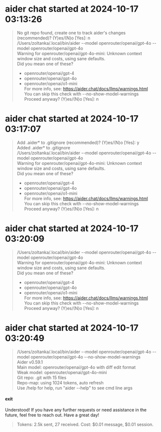 
# aider chat started at 2024-10-17 03:13:26

> No git repo found, create one to track aider's changes (recommended)? (Y)es/(N)o [Yes]: n  
> /Users/zoltanka/.local/bin/aider --model openrouter/openai/gpt-4o --model openrouter/openai/gpt-4o  
> Warning for openrouter/openai/gpt-4o-mini: Unknown context window size and costs, using sane defaults.  
> Did you mean one of these?  
> - openrouter/openai/gpt-4  
> - openrouter/openai/gpt-4o  
> - openrouter/openai/o1-mini  
> For more info, see: https://aider.chat/docs/llms/warnings.html  
> You can skip this check with --no-show-model-warnings  
> Proceed anyway? (Y)es/(N)o [Yes]: n  

# aider chat started at 2024-10-17 03:17:07

> Add .aider* to .gitignore (recommended)? (Y)es/(N)o [Yes]: y  
> Added .aider* to .gitignore  
> /Users/zoltanka/.local/bin/aider --model openrouter/openai/gpt-4o --model openrouter/openai/gpt-4o  
> Warning for openrouter/openai/gpt-4o-mini: Unknown context window size and costs, using sane defaults.  
> Did you mean one of these?  
> - openrouter/openai/gpt-4  
> - openrouter/openai/gpt-4o  
> - openrouter/openai/o1-mini  
> For more info, see: https://aider.chat/docs/llms/warnings.html  
> You can skip this check with --no-show-model-warnings  
> Proceed anyway? (Y)es/(N)o [Yes]: n  

# aider chat started at 2024-10-17 03:20:09

> /Users/zoltanka/.local/bin/aider --model openrouter/openai/gpt-4o --model openrouter/openai/gpt-4o  
> Warning for openrouter/openai/gpt-4o-mini: Unknown context window size and costs, using sane defaults.  
> Did you mean one of these?  
> - openrouter/openai/gpt-4  
> - openrouter/openai/gpt-4o  
> - openrouter/openai/o1-mini  
> For more info, see: https://aider.chat/docs/llms/warnings.html  
> You can skip this check with --no-show-model-warnings  
> Proceed anyway? (Y)es/(N)o [Yes]: n  

# aider chat started at 2024-10-17 03:20:49

> /Users/zoltanka/.local/bin/aider --model openrouter/openai/gpt-4o --model openrouter/openai/gpt-4o --no-show-model-warnings  
> Aider v0.59.1  
> Main model: openrouter/openai/gpt-4o with diff edit format  
> Weak model: openrouter/openai/gpt-4o-mini  
> Git repo: .git with 15 files  
> Repo-map: using 1024 tokens, auto refresh  
> Use /help <question> for help, run "aider --help" to see cmd line args  

#### exit  

Understood! If you have any further requests or need assistance in the future, feel free to reach out. Have a great day!

> Tokens: 2.5k sent, 27 received. Cost: $0.01 message, $0.01 session.  
